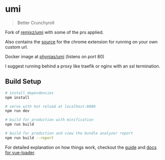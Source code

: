 # umi

> Better Crunchyroll


Fork of [remixz/umi](https://github.com/remixz/umi) with some of the prs applied.

Also contains the [source](/umi-chrome-extension) for the chrome extension for running on your own custom url.

Docker image at [phynias/umi](https://hub.docker.com/repository/docker/phynias/umi) (listens on port 80)

I suggest running behind a proxy like traefik or nginx with an ssl termination.

## Build Setup

``` bash
# install dependencies
npm install

# serve with hot reload at localhost:8080
npm run dev

# build for production with minification
npm run build

# build for production and view the bundle analyzer report
npm run build --report
```

For detailed explanation on how things work, checkout the [guide](http://vuejs-templates.github.io/webpack/) and [docs for vue-loader](http://vuejs.github.io/vue-loader).
